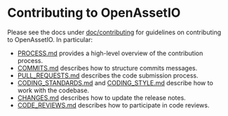 # Contributing to OpenAssetIO

Please see the docs under [doc/contributing](doc/contributing) for
guidelines on contributing to OpenAssetIO. In particular:

* [PROCESS.md](doc/contributing/PROCESS.md) provides a high-level
  overview of the contribution process.
* [COMMITS.md](doc/contributing/COMMITS.md) describes how to structure
  commits messages.
* [PULL_REQUESTS.md](doc/contributing/PULL_REQUESTS.md) describes the
  code submission process.
* [CODING_STANDARDS.md](doc/contributing/CODING_STANDARDS.md) and
  [CODING_STYLE.md](doc/contributing/CODING_STYLE.md) describe how to
  work with the codebase.
* [CHANGES.md](doc/contributing/CHANGES.md) describes how to update the
  release notes.
* [CODE_REVIEWS.md](doc/contributing/CODE_REVIEWS.md) describes how to
  participate in code reviews.
